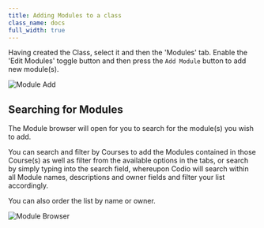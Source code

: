 ```yaml
---
title: Adding Modules to a class
class_name: docs
full_width: true
---
```



Having created the Class, select it and then the 'Modules' tab. Enable the 'Edit Modules' toggle button and then press the `Add Module` button to add new module(s).

![Module Add](/img/docs/class_add_module.png)

## Searching for Modules
The Module browser will open for you to search for the module(s) you wish to add.

You can search and filter by Courses to add the Modules contained in those Course(s) as well as filter from the available options in the tabs, or search by simply typing into the search field, whereupon Codio will search within all Module names, descriptions and owner fields and filter your list accordingly.

You can also order the list by name or owner.

![Module Browser](/img/docs/module_browser.png)